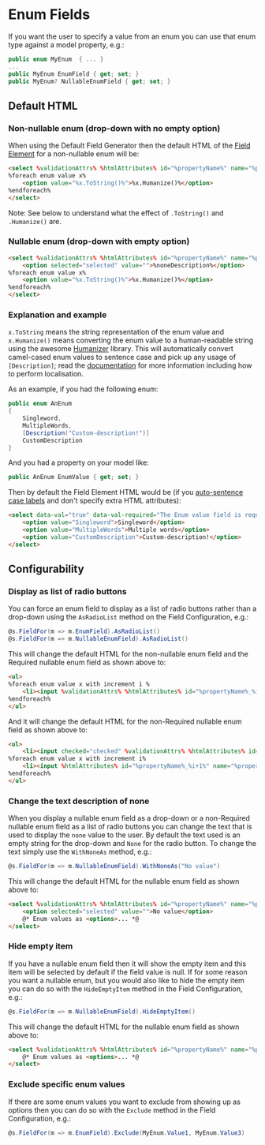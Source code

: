 Enum Fields
===========

If you want the user to specify a value from an enum you can use that enum type against a model property, e.g.:

```c#
public enum MyEnum  { ... }
...
public MyEnum EnumField { get; set; }
public MyEnum? NullableEnumField { get; set; }
```

Default HTML
------------

### Non-nullable enum (drop-down with no empty option)

When using the Default Field Generator then the default HTML of the [Field Element](field-element) for a non-nullable enum will be:

```html
<select %validationAttrs% %htmlAttributes% id="%propertyName%" name="%propertyName%">
%foreach enum value x%
    <option value="%x.ToString()%">%x.Humanize()%</option>
%endforeach%
</select>
```

Note: See below to understand what the effect of `.ToString()` and `.Humanize()` are.

### Nullable enum (drop-down with empty option)

```html
<select %validationAttrs% %htmlAttributes% id="%propertyName%" name="%propertyName%">
    <option selected="selected" value="">%noneDescription%</option>
%foreach enum value x%
    <option value="%x.ToString()%">%x.Humanize()%</option>
%endforeach%
</select>
```

### Explanation and example

`x.ToString` means the string representation of the enum value and `x.Humanize()` means converting the enum value to a human-readable string using the awesome [Humanizer](https://github.com/MehdiK/Humanizer#humanize-enums) library. This will automatically convert camel-cased enum values to sentence case and pick up any usage of `[Description]`; read the [documentation](https://github.com/MehdiK/Humanizer#humanize-enums) for more information including how to perform localisation.

As an example, if you had the following enum:

```c#
public enum AnEnum
{
    Singleword,
    MultipleWords,
    [Description("Custom-description!")]
    CustomDescription
}
```

And you had a property on your model like:

```c#
public AnEnum EnumValue { get; set; }
```

Then by default the Field Element HTML would be (if you [auto-sentence case labels](auto-sentence-case) and don't specify extra HTML attributes):

```html
<select data-val="true" data-val-required="The Enum value field is required." id="EnumValue" name="EnumValue">
    <option value="Singleword">Singleword</option>
    <option value="MultipleWords">Multiple words</option>
    <option value="CustomDescription">Custom-description!</option>
</select>
```

Configurability
---------------

### Display as list of radio buttons

You can force an enum field to display as a list of radio buttons rather than a drop-down using the `AsRadioList` method on the Field Configuration, e.g.:

```c#
@s.FieldFor(m => m.EnumField).AsRadioList()
@s.FieldFor(m => m.NullableEnumField).AsRadioList()
```

This will change the default HTML for the non-nullable enum field and the Required nullable enum field as shown above to:

```html
<ul>
%foreach enum value x with increment i %
    <li><input %validationAttrs% %htmlAttributes% id="%propertyName%_%i%" name="%propertyName%" type="radio" value="%x.ToString()%" /> <label for="%propertyName%_%i%">%x.Humanize()%</label></li>
%endforeach%
</ul>
```

And it will change the default HTML for the non-Required nullable enum field as shown above to:

```html
<ul>
    <li><input checked="checked" %validationAttrs% %htmlAttributes% id="%propertyName%_1" name="%propertyName%" type="radio" value="" /> <label for="%propertyName%_1">%noneDescription%</label></li>
%foreach enum value x with increment i%
    <li><input %htmlAttributes% id="%propertyName%_%i+1%" name="%propertyName%" type="radio" value="%x.ToString()%" /> <label for="%propertyName%_%i+1%">%x.Humanize()%</label></li>
%endforeach%
</ul>
```

### Change the text description of none

When you display a nullable enum field as a drop-down or a non-Required nullable enum field as a list of radio buttons you can change the text that is used to display the `none` value to the user. By default the text used is an empty string for the drop-down and `None` for the radio button. To change the text simply use the `WithNoneAs` method, e.g.:

```c#
@s.FieldFor(m => m.NullableEnumField).WithNoneAs("No value")
```

This will change the default HTML for the nullable enum field as shown above to:

```html
<select %validationAttrs% %htmlAttributes% id="%propertyName%" name="%propertyName%">
    <option selected="selected" value="">No value</option>
    @* Enum values as <options>... *@
</select>
```

### Hide empty item
If you have a nullable enum field then it will show the empty item and this item will be selected by default if the field value is null. If for some reason you want a nullable enum, but you would also like to hide the empty item you can do so with the `HideEmptyItem` method in the Field Configuration, e.g.:

```c#
@s.FieldFor(m => m.NullableEnumField).HideEmptyItem()
```

This will change the default HTML for the nullable enum field as shown above to:

```html
<select %validationAttrs% %htmlAttributes% id="%propertyName%" name="%propertyName%">
    @* Enum values as <options>... *@
</select>
```

### Exclude specific enum values
If there are some enum values you want to exclude from showing up as options then you can do so with the `Exclude` method in the Field Configuration, e.g.:

```c#
@s.FieldFor(m => m.EnumField).Exclude(MyEnum.Value1, MyEnum.Value3)
```